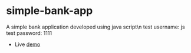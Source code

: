 # simple-bank-app
A simple bank application developed using java script\n
test username: js
test password: 1111
- Live [demo](https://abdulmubeen.github.io/simple-bank-app/)
